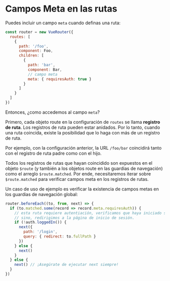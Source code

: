 # Campos Meta en las rutas

Puedes incluir un campo `meta` cuando definas una ruta:

``` js
const router = new VueRouter({
  routes: [
    {
      path: '/foo',
      component: Foo,
      children: [
        {
          path: 'bar',
          component: Bar,
          // campo meta
          meta: { requiresAuth: true }
        }
      ]
    }
  ]
})
```

Entonces, ¿como accedemos al campo `meta`?

Primero, cada objeto route en la configuración de `routes` se llama **registro de ruta**. Los registros de ruta pueden estar anidados. Por lo tanto, cuando una ruta coincida, existe la posibilidad que lo haga con más de un registro de ruta.

Por ejemplo, con la configuración anterior, la URL `/foo/bar` coincidirá tanto con el registro de ruta padre como con el hijo.

Todos los registros de rutas que hayan coincidido son expuestos en el objeto `$route` (y también a los objetos route en las guardias de navegación) como el arreglo `$route.matched`. Por ende, necesitaremos iterar sobre `$route.matched` para verificar campos meta en los registros de rutas.

Un caso de uso de ejemplo es verificar la existencia de campos metas en los guardias de navegación global:

``` js
router.beforeEach((to, from, next) => {
  if (to.matched.some(record => record.meta.requiresAuth)) {
    // esta ruta requiere autentiación, verificamos que haya iniciado sesión
    // sino, redirigimos a la página de inicio de sesión.
    if (!auth.loggedIn()) {
      next({
        path: '/login',
        query: { redirect: to.fullPath }
      })
    } else {
      next()
    }
  } else {
    next() // ¡Asegúrate de ejecutar next siempre!
  }
})
```
